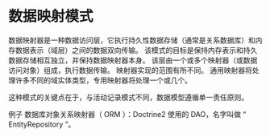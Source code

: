 数据映射模式
======

数据映射器是一种数据访问层，它执行持久性数据存储（通常是关系数据库）和内存数据表示（域层）之间的数据双向传输。 该模式的目标是保持内存表示和持久数据存储相互独立，并保持数据映射器本身。 该层由一个或多个映射器（或数据访问对象）组成，执行数据传输。 映射器实现的范围有所不同。 通用映射器将处理许多不同的域实体类型，专用映射器将处理一个或几个。

这种模式的关键点在于，与活动记录模式不同，数据模型遵循单一责任原则。

例子
数据库对象关系映射器（ ORM ）：Doctrine2 使用的 DAO，名字叫做 “ EntityRepository ”。


